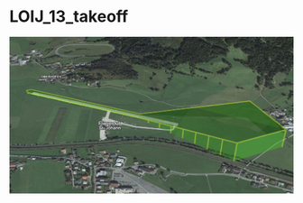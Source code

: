 # LOIJ_13_takeoff

![alt LOIJ_13_takeoff](https://github.com/udem-dlteam/hack2025/blob/main/parcours/LOIJ_13_takeoff/LOIJ_13_takeoff.png?raw=true)
